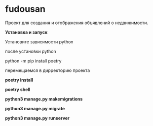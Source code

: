 # fudousan

Проект для создания и отображения объявлений о недвижимости.

**Установка и запуск**

Установите зависимости python

после установки python

python -m pip install poetry

перемещаемся в дирректорию проекта

**poetry install**

**poetry shell**

**python3 manage.py makemigrations**

**python3 manage.py migrate**

**python3 manage.py runserver**
